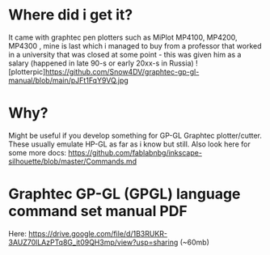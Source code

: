 # Where did i get it?
It came with graphtec pen plotters such as MiPlot MP4100, MP4200, MP4300 , mine is last which i managed to buy from a professor that worked in a university that was closed at some point - this was given him as a salary (happened in late 90-s or early 20xx-s in Russia)
![plotterpic]https://github.com/Snow4DV/graphtec-gp-gl-manual/blob/main/pJFt1FqY9VQ.jpg

# Why?
Might be useful if you develop something for GP-GL Graphtec plotter/cutter. These usually emulate HP-GL as far as i know but still.
Also look here for some more docs: https://github.com/fablabnbg/inkscape-silhouette/blob/master/Commands.md

# Graphtec GP-GL (GPGL) language command set manual PDF
Here: https://drive.google.com/file/d/1B3RUKR-3AUZ70lLAzPTq8G_it09QH3mp/view?usp=sharing (~60mb)
